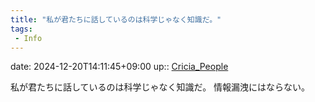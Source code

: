 ```yaml
---
title: "私が君たちに話しているのは科学じゃなく知識だ。"
tags:
 - Info
---
```


date: 2024-12-20T14:11:45+09:00
up:: [Cricia_People](../Bar/Novel/Nacaria/Cricia_People.md)

私が君たちに話しているのは科学じゃなく知識だ。
情報漏洩にはならない。